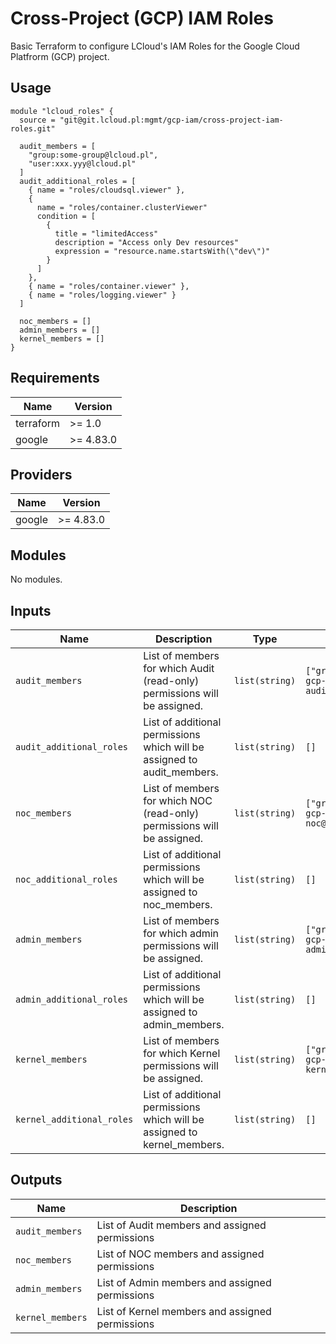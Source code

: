 # Cross-Project (GCP) IAM Roles

Basic Terraform to configure LCloud's IAM Roles for the Google Cloud Platfrorm (GCP) project.


## Usage

```hcl
module "lcloud_roles" {
  source = "git@git.lcloud.pl:mgmt/gcp-iam/cross-project-iam-roles.git"

  audit_members = [
    "group:some-group@lcloud.pl",
    "user:xxx.yyy@lcloud.pl"
  ]
  audit_additional_roles = [
    { name = "roles/cloudsql.viewer" },
    {
      name = "roles/container.clusterViewer"
      condition = [
        {
          title = "limitedAccess"
          description = "Access only Dev resources"
          expression = "resource.name.startsWith(\"dev\")"
        }
      ]
    },
    { name = "roles/container.viewer" },
    { name = "roles/logging.viewer" }
  ]

  noc_members = []
  admin_members = []
  kernel_members = []
}
```


## Requirements

| Name | Version |
|------|---------|
| terraform | >= 1.0 |
| google | >= 4.83.0 |


## Providers

| Name | Version |
|------|---------|
| google | >= 4.83.0 |


## Modules

No modules.


## Inputs

| Name | Description | Type | Default | Required |
|------|-------------|------|---------|:--------:|
| `audit_members` | List of members for which Audit (read-only) permissions will be assigned. | `list(string)` | `["group:lcloud-gcp-audit@lcloud.pl"]` | no |
| `audit_additional_roles` | List of additional permissions which will be assigned to audit_members. | `list(string)` | `[]` | no |
| `noc_members` | List of members for which NOC (read-only) permissions will be assigned. | `list(string)` | `["group:lcloud-gcp-noc@lcloud.pl"]` | no |
| `noc_additional_roles` | List of additional permissions which will be assigned to noc_members. | `list(string)` | `[]` | no |
| `admin_members` | List of members for which admin permissions will be assigned. | `list(string)` | `["group:lcloud-gcp-admin@lcloud.pl"]` | no |
| `admin_additional_roles` | List of additional permissions which will be assigned to admin_members. | `list(string)` | `[]` | no |
| `kernel_members` | List of members for which Kernel permissions will be assigned. | `list(string)` | `["group:lcloud-gcp-kernel@lcloud.pl"]` | no |
| `kernel_additional_roles` | List of additional permissions which will be assigned to kernel_members. | `list(string)` | `[]` | no |


## Outputs

| Name | Description |
|------|-------------|
| `audit_members` | List of Audit members and assigned permissions |
| `noc_members` | List of NOC members and assigned permissions |
| `admin_members` | List of Admin members and assigned permissions |
| `kernel_members` | List of Kernel members and assigned permissions |
